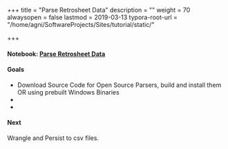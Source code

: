 +++
title = "Parse Retrosheet Data"
description = ""
weight = 70
alwaysopen = false
lastmod = 2019-03-13
typora-root-url = "/home/agni/SoftwareProjects/Sites/tutorial/static/"

+++

#### Notebook: [Parse Retrosheet Data](http://nbviewer.jupyter.org/github/sdiehl28/tutorial-jupyter-notebooks/blob/master/python/BB05-Intro.ipynb)

#### Goals
* Download Source Code for Open Source Parsers, build and install them OR using prebuilt Windows Binaries
* 
* 

#### Next

Wrangle and Persist to csv files.
